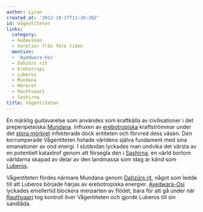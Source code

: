 ```yaml
---
author: Lycan
created_at: '2012-10-17T11:36:26Z'
id: Vågentiteten
links:
  category:
  - Gudaväsen
  - Varelser från före tiden
  mention:
  - 'Ayedwara-Osi'
  - Dahzûrs rit
  - Erebotropi
  - Luberos
  - Mundana
  - Mörkret
  - Rauthvaari
  - Sashirna
title: Vågentiteten
---
```


En märklig gudavarelse som användes som kraftkälla av civilisationer i det preperipeteiska
[Mundana]. Influxen av [erebotropiska] kraftströmmar under det [stora mörkret] infekterade dock
entiteten och förvred dess väsen. Den korrumperade Vågentiteten hotade världens själva fundament med
sina emanationer av ond energi. I slutändan lyckades man undvika det värsta av en potentiell
katastrof genom att försegla den i [Sashirna], en värld bortom världarna skapad av delar av den
landmassa som idag är känd som [Luberos].

Vågentiteten fördes närmare Mundana genom [Dahzûrs rit], något som ledde till att Luberos började
härjas av erebotropiska energier. [Ayedwara-Osi] lyckades emellertid blockera merparten av flödet,
bara för att gå under när [Rauthvaari] tog kontroll över Vågentiteten och gjorde Luberos till sin
sandlåda.

  [Mundana]: Mundana
  [erebotropiska]: Erebotropi
  [stora mörkret]: Mörkret
  [Sashirna]: Sashirna
  [Luberos]: Luberos
  [Dahzûrs rit]: Dahzûrs_rit
  [Ayedwara-Osi]: Ayedwara-Osi
  [Rauthvaari]: Rauthvaari